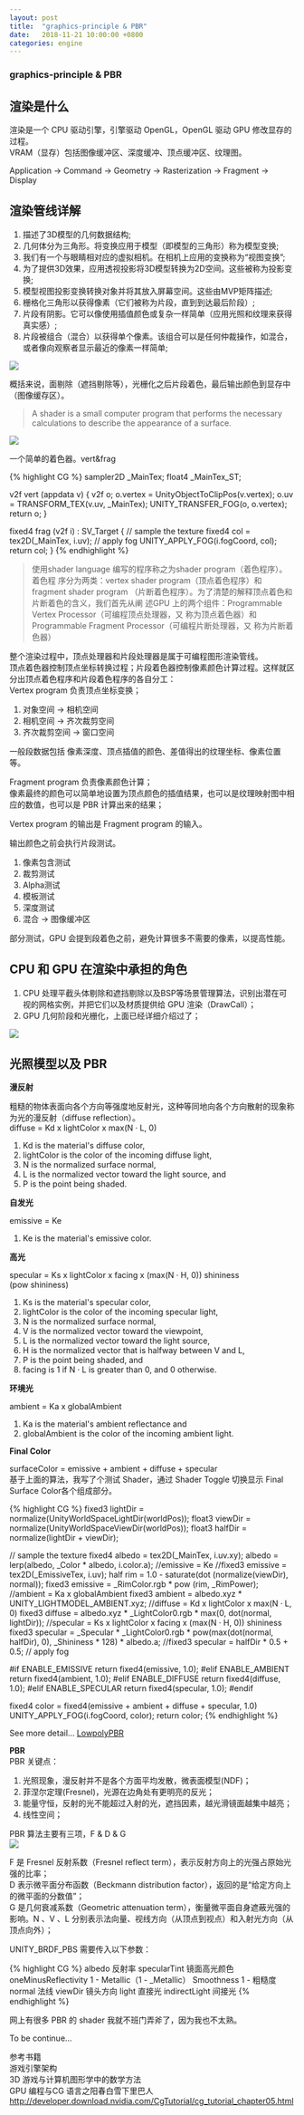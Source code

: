 ```yaml
---
layout: post
title:  "graphics-principle & PBR"
date:   2018-11-21 10:00:00 +0800
categories: engine
---
```

### graphics-principle & PBR

## 渲染是什么
渲染是一个 CPU 驱动引擎，引擎驱动 OpenGL，OpenGL 驱动 GPU 修改显存的过程。<br>
VRAM（显存）包括图像缓冲区、深度缓冲、顶点缓冲区、纹理图。<br>

Application -> Command -> Geometry -> Rasterization -> Fragment -> Display<br>

## 渲染管线详解

1. 描述了3D模型的几何数据结构;
2. 几何体分为三角形。将变换应用于模型（即模型的三角形）称为模型变换;
3. 我们有一个与眼睛相对应的虚拟相机。在相机上应用的变换称为“视图变换”;
4. 为了提供3D效果，应用透视投影将3D模型转换为2D空间。这些被称为投影变换;
5. 模型视图投影变换转换对象并将其放入屏幕空间。这些由MVP矩阵描述;
6. 栅格化三角形以获得像素（它们被称为片段，直到到达最后阶段）;
7. 片段有阴影。它可以像使用插值颜色或复杂一样简单（应用光照和纹理来获得真实感）;
8. 片段被组合（混合）以获得单个像素。该组合可以是任何仲裁操作，如混合，或者像向观察者显示最近的像素一样简单;

![](/images/graphics-principle1.png)<br>

概括来说，面剔除（遮挡剔除等），光栅化之后片段着色，最后输出颜色到显存中（图像缓存区）。<br>

>A shader is a small computer program that performs the necessary calculations to describe the appearance of a surface. 

![](/images/graphics-principle3.png)<br>

一个简单的着色器。vert&frag <br>

{% highlight CG %}
sampler2D _MainTex;
float4 _MainTex_ST;

v2f vert (appdata v)
{
	v2f o;
	o.vertex = UnityObjectToClipPos(v.vertex);
	o.uv = TRANSFORM_TEX(v.uv, _MainTex);
	UNITY_TRANSFER_FOG(o, o.vertex);
	return o;
}

fixed4 frag (v2f i) : SV_Target
{
	// sample the texture
	fixed4 col = tex2D(_MainTex, i.uv);
	// apply fog
	UNITY_APPLY_FOG(i.fogCoord, col);
	return col;
}
{% endhighlight %}

>使用shader language 编写的程序称之为shader program（着色程序）。着色程
>序分为两类：vertex shader program（顶点着色程序）和fragment shader program
>（片断着色程序）。为了清楚的解释顶点着色和片断着色的含义，我们首先从阐
>述GPU 上的两个组件：Programmable Vertex Processor（可编程顶点处理器，又
>称为顶点着色器）和 Programmable Fragment Processor（可编程片断处理器，又
>称为片断着色器）

整个渲染过程中，顶点处理器和片段处理器是属于可编程图形渲染管线。<br>
顶点着色器控制顶点坐标转换过程；片段着色器控制像素颜色计算过程。这样就区分出顶点着色程序和片段着色程序的各自分工：<br>
Vertex program 负责顶点坐标变换；<br>
1. 对象空间 -> 相机空间
2. 相机空间 -> 齐次裁剪空间
3. 齐次裁剪空间 -> 窗口空间

一般段数据包括 像素深度、顶点插值的颜色、差值得出的纹理坐标、像素位置等。<br>

Fragment program 负责像素颜色计算；<br>
像素最终的颜色可以简单地设置为顶点颜色的插值结果，也可以是纹理映射图中相应的数值，也可以是 PBR 计算出来的结果；<br>

Vertex program 的输出是 Fragment program 的输入。<br>

输出颜色之前会执行片段测试。<br>

1. 像素包含测试
2. 裁剪测试
3. Alpha测试
4. 模板测试
5. 深度测试
6. 混合 -> 图像缓冲区

部分测试，GPU 会提到段着色之前，避免计算很多不需要的像素，以提高性能。<br>

## CPU 和 GPU 在渲染中承担的角色

1. CPU 处理平截头体剔除和遮挡剔除以及BSP等场景管理算法，识别出潜在可视的网格实例，并把它们以及材质提供给 GPU 渲染（DrawCall）； 
2. GPU 几何阶段和光栅化，上面已经详细介绍过了；

![](/images/graphics-principle2.png)<br>

## 光照模型以及 PBR 
**漫反射<br>**

粗糙的物体表面向各个方向等强度地反射光，这种等同地向各个方向散射的现象称为光的漫反射（diffuse reflection）。<br>
diffuse = Kd x lightColor x max(N · L, 0)<br>
1. Kd is the material's diffuse color,
2. lightColor is the color of the incoming diffuse light,
3. N is the normalized surface normal,
4. L is the normalized vector toward the light source, and
5. P is the point being shaded.

**自发光<br>**

emissive = Ke<br>
1. Ke is the material's emissive color.

**高光<br>**

specular = Ks x lightColor x facing x (max(N · H, 0)) shininess <br>
(pow shininess) <br>
1. Ks is the material's specular color,
2. lightColor is the color of the incoming specular light,
3. N is the normalized surface normal,
4. V is the normalized vector toward the viewpoint,
5. L is the normalized vector toward the light source,
6. H is the normalized vector that is halfway between V and L,
7. P is the point being shaded, and
8. facing is 1 if N · L is greater than 0, and 0 otherwise.

**环境光<br>**

ambient = Ka x globalAmbient<br>
1. Ka is the material's ambient reflectance and
2. globalAmbient is the color of the incoming ambient light.

**Final Color<br>**

surfaceColor = emissive + ambient + diffuse + specular<br>
基于上面的算法，我写了个测试 Shader，通过 Shader Toggle 切换显示 Final Surface Color各个组成部分。<br>

{% highlight CG %}
fixed3 lightDir = normalize(UnityWorldSpaceLightDir(worldPos));
float3 viewDir = normalize(UnityWorldSpaceViewDir(worldPos));
float3 halfDir = normalize(lightDir + viewDir); 

// sample the texture
fixed4 albedo = tex2D(_MainTex, i.uv.xy);
albedo = lerp(albedo, _Color * albedo, i.color.a);
//emissive = Ke
//fixed3 emissive = tex2D(_EmissiveTex, i.uv);
half rim = 1.0 - saturate(dot (normalize(viewDir), normal));
fixed3 emissive = _RimColor.rgb * pow (rim, _RimPower);
//ambient = Ka x globalAmbient
fixed3 ambient = albedo.xyz * UNITY_LIGHTMODEL_AMBIENT.xyz;
//diffuse = Kd x lightColor x max(N · L, 0)
fixed3 diffuse = albedo.xyz * _LightColor0.rgb * max(0, dot(normal, lightDir));
//specular = Ks x lightColor x facing x (max(N · H, 0)) shininess
fixed3 specular = _Specular * _LightColor0.rgb * pow(max(dot(normal, halfDir), 0), _Shininess * 128) * albedo.a;
//fixed3 specular = halfDir * 0.5 + 0.5;
// apply fog

#if ENABLE_EMISSIVE
	return fixed4(emissive, 1.0); 
#elif ENABLE_AMBIENT
	return fixed4(ambient, 1.0);
#elif ENABLE_DIFFUSE
	return fixed4(diffuse, 1.0);
#elif ENABLE_SPECULAR
	return fixed4(specular, 1.0);
#endif

fixed4 color = fixed4(emissive + ambient + diffuse + specular, 1.0)
UNITY_APPLY_FOG(i.fogCoord, color);
return color;
{% endhighlight %}

See more detail...
[LowpolyPBR](https://github.com/nashnie/Shader/blob/master/LowpolyPBR.shader)<br>

**PBR<br>**
PBR 关键点：<br>
1. 光照现象，漫反射并不是各个方面平均发散，微表面模型(NDF)；
2. 菲涅尔定理(Fresnel)，光源在边角处有更明亮的反光；
3. 能量守恒，反射的光不能超过入射的光，遮挡因素，越光滑镜面越集中越亮；
4. 线性空间；

PBR 算法主要有三项，F & D & G<br>
![](/images/graphics-principle4.png)<br>

F 是 Fresnel 反射系数（Fresnel reflect term），表示反射方向上的光强占原始光强的比率；<br>
D 表示微平面分布函数（Beckmann distribution factor），返回的是“给定方向上的微平面的分数值”；<br>
G 是几何衰减系数（Geometric attenuation term），衡量微平面自身遮蔽光强的影响。N 、V 、L 分别表示法向量、视线方向（从顶点到视点）和入射光方向（从顶点向外）；<br>

UNITY_BRDF_PBS 需要传入以下参数：<br>

{% highlight CG %}
albedo 反射率
specularTint 镜面高光颜色
oneMinusReflectivity 1 - Metallic（1 - _Metallic）
Smoothness 1 - 粗糙度
normal 法线
viewDir 镜头方向
light 直接光
indirectLight 间接光
{% endhighlight %}

网上有很多 PBR 的 shader 我就不班门弄斧了，因为我也不太熟。<br>

To be continue...

参考书籍<br>
游戏引擎架构<br>
3D 游戏与计算机图形学中的数学方法<br>
GPU 编程与CG 语言之阳春白雪下里巴人<br>
http://developer.download.nvidia.com/CgTutorial/cg_tutorial_chapter05.html